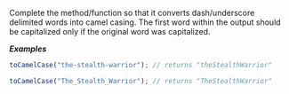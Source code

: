 Complete the method/function so that it converts dash/underscore delimited words into camel casing. The first word within the output should be capitalized only if the original word was capitalized.


***Examples***

```javascript
toCamelCase("the-stealth-warrior"); // returns "theStealthWarrior"

toCamelCase("The_Stealth_Warrior"); // returns "TheStealthWarrior"
```
